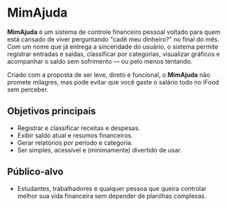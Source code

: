 # MimAjuda 

**MimAjuda** é um sistema de controle financeiro pessoal voltado para quem está cansado de viver perguntando "cadê meu dinheiro?" no final do mês. Com um nome que já entrega a sinceridade do usuário, o sistema permite registrar entradas e saídas, classificar por categorias, visualizar gráficos e acompanhar o saldo sem sofrimento — ou pelo menos tentando.

Criado com a proposta de ser leve, direto e funcional, o **MimAjuda** não promete milagres, mas pode evitar que você gaste o salário todo no iFood sem perceber.

## Objetivos principais
- Registrar e classificar receitas e despesas.
- Exibir saldo atual e resumos financeiros.
- Gerar relatórios por período e categoria.
- Ser simples, acessível e (minimamente) divertido de usar.

## Público-alvo
- Estudantes, trabalhadores e qualquer pessoa que queira controlar melhor sua vida financeira sem depender de planilhas complexas.
